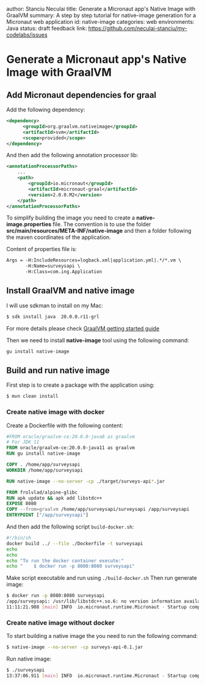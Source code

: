 author: Stanciu Neculai
title: Generate a Micronaut app's Native Image with GraalVM
summary: A step by step tutorial for native-image generation for a Micronaut web application
id: native-image
categories: web
environments: Java
status: draft
feedback link: https://github.com/neculai-stanciu/my-codelabs/issues

# Generate a Micronaut app's Native Image with GraalVM

## Add Micronaut dependencies for graal

Add the following dependency:

```xml
<dependency>
      <groupId>org.graalvm.nativeimage</groupId>
      <artifactId>svm</artifactId>
      <scope>provided</scope>
</dependency>
```

And then add the following annotation processor lib:

```xml
<annotationProcessorPaths>
    ...
    <path>
        <groupId>io.micronaut</groupId>
        <artifactId>micronaut-graal</artifactId>
        <version>2.0.0.M2</version>
    </path>
</annotationProcessorPaths>
```

To simplify building the image you need to create a **native-image.properties** file. The convention is to use the folder **src/main/resources/META-INF/native-image** and then a folder following the maven coordinates of the application.

Content of properties file is: 

```txt
Args = -H:IncludeResources=logback.xml|application.yml|.*/*.vm \
       -H:Name=surveysapi \
       -H:Class=com.ing.Application

```

## Install GraalVM and native image

I will use sdkman to install on my Mac:

```bash
$ sdk install java  20.0.0.r11-grl
```

For more details please check [GraalVM getting started guide](https://www.graalvm.org/docs/getting-started/)

Then we need to install **native-image** tool using the following command: 

```bash
gu install native-image
```

## Build and run native image

First step is to create a package with the application using:

```bash
$ mvn clean install
```

### Create native image with docker

Create a Dockerfile with the following content: 

```Dockerfile
#FROM oracle/graalvm-ce:20.0.0-java8 as graalvm
# For JDK 11
FROM oracle/graalvm-ce:20.0.0-java11 as graalvm
RUN gu install native-image

COPY . /home/app/surveysapi
WORKDIR /home/app/surveysapi

RUN native-image --no-server -cp ./target/surveys-api*.jar

FROM frolvlad/alpine-glibc
RUN apk update && apk add libstdc++
EXPOSE 8080
COPY --from=graalvm /home/app/surveysapi/surveysapi /app/surveysapi
ENTRYPOINT ["/app/surveysapi"]
```

And then add the following script `build-docker.sh`:

```bash
#!/bin/sh
docker build ../ --file ./Dockerfile -t surveysapi
echo
echo
echo "To run the docker container execute:"
echo "    $ docker run -p 8080:8080 surveysapi"
```

Make script executable and run using `./build-docker.sh`
Then run generate image:

```bash
$ docker run -p 8080:8080 surveysapi
/app/surveysapi: /usr/lib/libstdc++.so.6: no version information available (required by /app/surveysapi)
11:11:21.908 [main] INFO  io.micronaut.runtime.Micronaut - Startup completed in 34ms. Server Running: http://e0903c2812fb:8080

```

### Create native image without docker

To start building a native image the you need to run the following command:

```bash
$ native-image --no-server -cp surveys-api-0.1.jar
```

Run native image:

```bash
$ ./surveysapi 
13:37:06.911 [main] INFO  io.micronaut.runtime.Micronaut - Startup completed in 61ms. Server Running: http://localhost:8080

```

